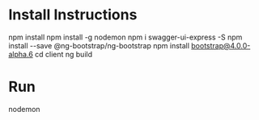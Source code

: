 # Install Instructions

npm install
npm install -g nodemon
npm i swagger-ui-express -S
npm install --save @ng-bootstrap/ng-bootstrap
npm install bootstrap@4.0.0-alpha.6
cd client
ng build

# Run
nodemon